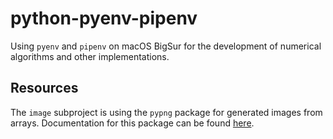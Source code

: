 # python-pyenv-pipenv
Using `pyenv` and `pipenv` on macOS BigSur for the development of numerical algorithms and other implementations.

## Resources

The `image` subproject is using the `pypng` package for generated images from arrays. Documentation for this package can be found [here](https://pypng.readthedocs.io/en/latest/png.html#png.from_array).
